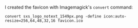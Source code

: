I created the favicon with Imagemagick's `convert` command:

    convert sxs_logo_notext_1549px.png -define icon:auto-resize=256,64,48,32,16 favicon.ico
